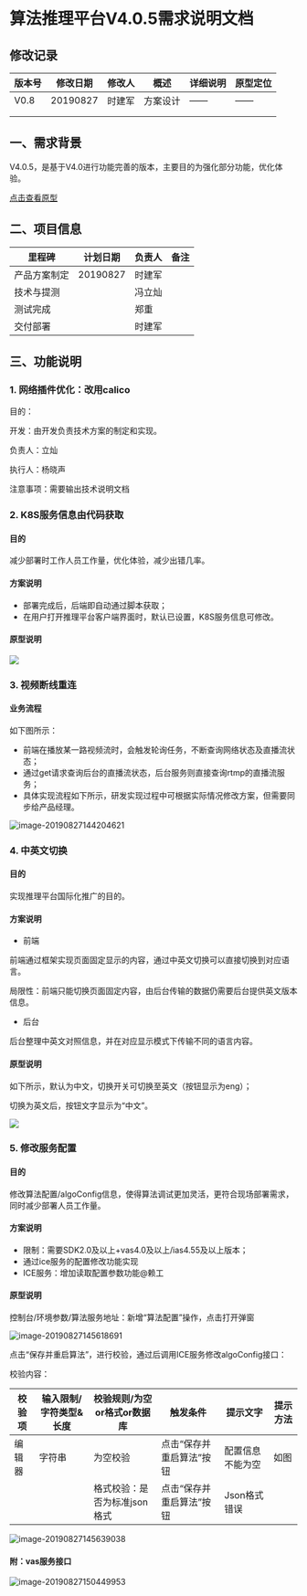 # 算法推理平台V4.0.5需求说明文档



## 修改记录

| 版本号 | 修改日期 | 修改人 | 概述     | 详细说明 | 原型定位 |
| ------ | -------- | ------ | -------- | -------- | -------- |
| V0.8   | 20190827 | 时建军 | 方案设计 | ——       | ——       |
|        |          |        |          |          |          |
|        |          |        |          |          |          |



## 一、需求背景

V4.0.5，是基于V4.0进行功能完善的版本，主要目的为强化部分功能，优化体验。

[点击查看原型](https://release1024.oss-ap-southeast-1.aliyuncs.com/prototype/%E6%8E%A8%E7%90%86%E5%B9%B3%E5%8F%B0/%E7%AE%97%E6%B3%95%E6%8E%A8%E7%90%86%E5%B9%B3%E5%8F%B0%C2%B74.0.5/index.html)



## 二、项目信息

| 里程碑       | 计划日期 | 负责人 | 备注 |
| ------------ | -------- | ------ | ---- |
| 产品方案制定 | 20190827 | 时建军 |      |
| 技术与提测   |          | 冯立灿 |      |
| 测试完成     |          | 郑重   |      |
| 交付部署     |          | 时建军 |      |



## 三、功能说明

### 1. 网络插件优化：改用calico

目的：

开发：由开发负责技术方案的制定和实现。

负责人：立灿

执行人：杨晓声

注意事项：需要输出技术说明文档



### 2. K8S服务信息由代码获取

#### 目的

减少部署时工作人员工作量，优化体验，减少出错几率。

#### 方案说明

- 部署完成后，后端即自动通过脚本获取；
- 在用户打开推理平台客户端界面时，默认已设置，K8S服务信息可修改。

#### 原型说明

![](http://mark-pic.oss-ap-southeast-1.aliyuncs.com/2019-08-27-071605.jpg)

### 3. 视频断线重连

#### 业务流程

如下图所示：

- 前端在播放某一路视频流时，会触发轮询任务，不断查询网络状态及直播流状态；
- 通过get请求查询后台的直播流状态，后台服务则直接查询rtmp的直播流服务；
- 具体实现流程如下所示，研发实现过程中可根据实际情况修改方案，但需要同步给产品经理。

![image-20190827144204621](http://mark-pic.oss-ap-southeast-1.aliyuncs.com/2019-08-27-064206.png)



### 4. 中英文切换

#### 目的

实现推理平台国际化推广的目的。

#### 方案说明

- 前端

前端通过框架实现页面固定显示的内容，通过中英文切换可以直接切换到对应语言。

局限性：前端只能切换页面固定内容，由后台传输的数据仍需要后台提供英文版本信息。

- 后台

后台整理中英文对照信息，并在对应显示模式下传输不同的语言内容。

#### 原型说明

如下所示，默认为中文，切换开关可切换至英文（按钮显示为eng）；

切换为英文后，按钮文字显示为“中文”。

![](http://mark-pic.oss-ap-southeast-1.aliyuncs.com/2019-08-27-071230.jpg)



### 5. 修改服务配置

#### 目的

修改算法配置/algoConfig信息，使得算法调试更加灵活，更符合现场部署需求，同时减少部署人员工作量。

#### 方案说明

- 限制：需要SDK2.0及以上+vas4.0及以上/ias4.55及以上版本；
- 通过ice服务的配置修改功能实现
- ICE服务：增加读取配置参数功能@赖工

#### 原型说明

控制台/环境参数/算法服务地址：新增“算法配置”操作，点击打开弹窗

![image-20190827145618691](https://release1024.oss-ap-southeast-1.aliyuncs.com/prototype/推理平台/算法推理平台·4.0.5/images/)

点击“保存并重启算法”，进行校验，通过后调用ICE服务修改algoConfig接口：

校验内容：

| 校验项 | 输入限制/字符类型&长度 | 校验规则/为空or格式or数据库  | 触发条件                 | 提示文字         | 提示方法 |
| ------ | ---------------------- | ---------------------------- | ------------------------ | ---------------- | -------- |
| 编辑器 | 字符串                 | 为空校验                     | 点击“保存并重启算法”按钮 | 配置信息不能为空 | 如图     |
|        |                        | 格式校验：是否为标准json格式 | 点击“保存并重启算法”按钮 | Json格式错误     |          |

![image-20190827145639038](http://mark-pic.oss-ap-southeast-1.aliyuncs.com/2019-08-27-065947.jpg)

#### 附：vas服务接口

![image-20190827150449953](http://mark-pic.oss-ap-southeast-1.aliyuncs.com/2019-08-27-070451.png)